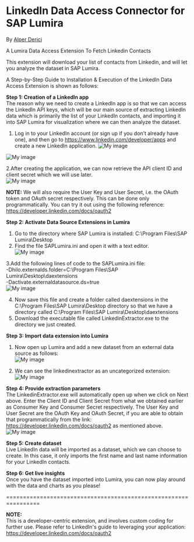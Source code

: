 LinkedIn Data Access Connector for SAP Lumira
===========================
By [Alper Derici](http://scn.sap.com/people/alper.derici%40sap)

A Lumira Data Access Extension To Fetch Linkedin Contacts

This extension will download your list of contacts from Linkedin, and will let you analyze the dataset in SAP Lumira.

A Step-by-Step Guide to Installation & Execution of the LinkedIn Data Access Extension is shown as follows:

<strong>Step 1:	Creation of a LinkedIn app</strong> <br>
The reason why we need to create a LinkedIn app is so that we can access the LinkedIn API keys, which will be our main source of extracting LinkedIn data which is primarily the list of your LinkedIn contacts,  and importing it into SAP Lumira for visualization where we can then analyze the dataset. <br>

1. Log in to your LinkedIn account (or sign up if you don’t already have one), and then go to https://www.linkedin.com/developer/apps and create a new LinkedIn application.
![My image](https://github.com/SAP/lumira-extension-da-linkedin/blob/master/readmescreenshots/1.jpg) <br>

![My image](https://github.com/SAP/lumira-extension-da-linkedin/blob/master/readmescreenshots/2.jpg) <br>

2.After creating the application, we can now retrieve the API client ID and client secret which we will use later. <br>
![My image](https://github.com/SAP/lumira-extension-da-linkedin/blob/master/readmescreenshots/3.jpg) 

<strong>NOTE:</strong> We will also require the User Key and User Secret, i.e. the OAuth token and OAuth secret respectively. This can be done only programmatically. You can try it out using the following reference: https://developer.linkedin.com/docs/oauth2 
<br>

<strong>Step 2:	Activate Data Source Extensions in Lumira</strong> <br>
1. Go to the directory where SAP Lumira is installed: C:\Program Files\SAP Lumira\Desktop <br>
2. Find the file SAPLumira.ini and open it with a text editor. <br>
![My image](https://github.com/SAP/lumira-extension-da-linkedin/blob/master/readmescreenshots/a.jpg) <br>

3.Add the following lines of code to the SAPLumira.ini file: <br>
  -Dhilo.externalds.folder=C:\Program Files\SAP Lumira\Desktop\daextensions <br>
  -Dactivate.externaldatasource.ds=true <br>
![My image](https://github.com/SAP/lumira-extension-da-linkedin/blob/master/readmescreenshots/b.jpg)<br>

4. Now save this file and create a folder called daextensions in the C:\Program Files\SAP Lumira\Desktop directory so that we have a directory called C:\Program Files\SAP Lumira\Desktop\daextensions <br>
5. Download the executable file called LinkedinExtractor.exe to the directory we just created.<br>

<strong>Step 3:	Import data extension into Lumira</strong> <br>
1. Now open up Lumira and add a new dataset from an external data source as follows:<br>
![My image](https://github.com/SAP/lumira-extension-da-linkedin/blob/master/readmescreenshots/d.jpg)<br>

2. We can see the linkedinextractor as an uncategorized extension:<br>
![My image](https://github.com/SAP/lumira-extension-da-linkedin/blob/master/readmescreenshots/e.jpg)<br>

<strong>Step 4:	Provide extraction parameters</strong> <br>
The LinkedinExtractor.exe will automatically open up when we click on Next above. Enter the Client ID and Client Secret from what we obtained earlier as Consumer Key and Consumer Secret respectively. The User Key and User Secret are the OAuth Key and OAuth Secret, if you are able to obtain that programmatically from the link: https://developer.linkedin.com/docs/oauth2 as mentioned above.<br>
![My image](https://github.com/SAP/lumira-extension-da-linkedin/blob/master/readmescreenshots/c.png)<br>

<strong>Step 5:	Create dataset</strong> <br>
Live LinkedIn data will be imported as a dataset, which we can choose to create. In this case, it only imports the first name and last name information for your LinkedIn contacts. <br>

<strong>Step 6:	Get live insights</strong> <br>
Once you have the dataset imported into Lumira, you can now play around with the data and charts as you please!<br>

================================================================

<strong>NOTE: </strong><br>
This is a developer-centric extension, and involves custom coding for further use. Please refer to LinkedIn's guide to leveraging your application: https://developer.linkedin.com/docs/oauth2 

